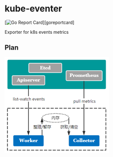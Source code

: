 # kube-eventer

[![Go Report Card](https://goreportcard.com/badge/github.com/k8s-nova/kube-eventer)][goreportcard]

Exporter for k8s events metrics

## Plan

![](./docs/images/plan.png)